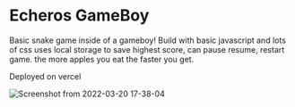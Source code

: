 # Echeros GameBoy
Basic snake game inside of a gameboy!
Build with basic javascript and lots of css
uses local storage to save highest score, can pause resume, restart game.
the more apples you eat the faster you get.

Deployed on vercel


![Screenshot from 2022-03-20 17-38-04](https://user-images.githubusercontent.com/46806763/159187049-3dac5eef-f105-4413-a0f5-f56df27c1c52.png)
